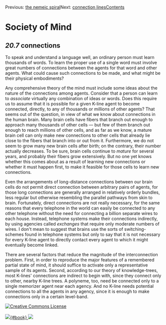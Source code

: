 <div class="chapnav">

<span class="prev">Previous: [the nemeic
spiral](./som-20.6.html)</span><span class="next">Next: [connection
lines](./som-20.8.html)</span><span
class="contents">[Contents](index.html)</span>
<div class="titlebar">

Society of Mind
===============

</div>

</div>

*20.7* connections
------------------

To speak and understand a language well, an ordinary person must learn
thousands of words. To learn the proper use of a single word must
involve great numbers of connections between the agents for that word
and other agents. What could cause such connections to be made, and what
might be their physical embodiments?

Any comprehensive theory of the mind must include some ideas about the
nature of the connections among agents. Consider that a person can learn
to *associate* virtually any combination of ideas or words. Does this
require us to assume that it is possible for a given K-line agent to
become connected, directly, to any of thousands or millions of other
agents? That seems out of the question, in view of what we know about
connections in the human brain. Many brain cells have fibers that branch
out enough to approach many thousands of other cells — but few of them
branch out enough to reach millions of other cells, and as far as we
know, a mature brain cell can only make new connections to other cells
that already lie close to the fibers that branch into or out from it.
Furthermore, we do not seem to grow many new brain cells after birth; on
the contrary, their number actually decreases. To be sure, brain cells
continue to *mature* for several years, and probably their fibers grow
extensively. But no one yet knows whether this comes about as a result
of learning new connections or whether it must happen first, to make it
feasible for those cells to learn new connections.

Even the arrangements of long-distance connections between our brain
cells do not permit direct connection between arbitrary pairs of agents,
for those long connections are generally arranged in relatively orderly
bundles, less regular but otherwise resembling the parallel pathways
from skin to brain. Fortunately, direct connections are not really
necessary, for the same reasons that every telephone in the world can
easily be connected to any other telephone without the need for
connecting a billion separate wires to each house. Instead, telephone
systems make their connections indirectly, by using agencies called
*exchanges* that require only moderate numbers of wires. I don't mean to
suggest that brains use the sorts of switching-schemes found in
telephone systems but only to say that it is not necessary for every
K-line agent to directly contact every agent to which it might
eventually become linked.

There are several factors that reduce the magnitude of the
interconnection problem. First, in order to reproduce the major features
of a remembered partial state of mind, it should suffice to activate
only a representative sample of its agents. Second, according to our
theory of knowledge-trees, most K-lines' connections are indirect to
begin with, since they connect only to other, nearby K-line trees. A
polyneme, too, need be connected only to a single memorizer agent near
each agency. And no K-line needs potential connections to all the agents
in any agency, since it is enough to make connections only in a certain
level-band.

<div class="footer">

[![Creative Commons
License](http://i.creativecommons.org/l/by-nc-sa/3.0/80x15.png)](http://creativecommons.org/licenses/by-nc-sa/3.0/deed.en_US)\
\
[![](./images/som_book.jpeg){#book}
![](./images/a_logo_17.gif)](http://www.amazon.com/gp/product/0671657135?ie=UTF8&camp=1789&creativeASIN=0671657135&linkCode=xm2&tag=marvinminsky)

</div>

